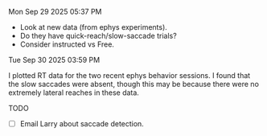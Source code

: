 Mon Sep 29 2025
05:37 PM

- Look at new data (from ephys experiments).
- Do they have quick-reach/slow-saccade trials?
- Consider instructed vs Free.


Tue Sep 30 2025
03:59 PM

I plotted RT data for the two recent ephys behavior sessions.
I found that the slow saccades were absent, though this may be because there were no extremely lateral reaches in these data.

TODO
- [ ] Email Larry about saccade detection.
